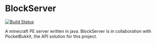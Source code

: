 BlockServer
===========
[![Build Status](https://travis-ci.org/BlockServerProject/BlockServer.svg?branch=master)](https://travis-ci.org/BlockServerProject/BlockServer)

A minecraft PE server written in java.
BlockServer is in collaboration with PocketBukkit, the API solution for this project.

